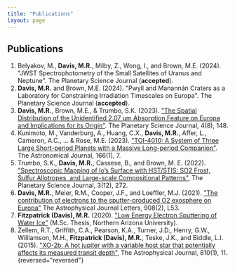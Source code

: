 ```yaml
---
title: "Publications"
layout: page
---
```


## Publications

1. Belyakov, M., **Davis, M.R.**, Milby, Z., Wong, I., and Brown, M.E. (2024). "JWST Spectrophotometry of the Small Satellites of Uranus and Neptune". The Planetary Science Journal (**accepted**).
1. **Davis, M.R.** and Brown, M.E. (2024). "Pwyll and Manannán Craters as a Laboratory for Constraining Irradiation Timescales on Europa". The Planetary Science Journal (**accepted**).
1. **Davis, M.R.**, Brown, M.E., & Trumbo, S.K. (2023). ["The Spatial Distribution of the Unidentified 2.07 μm Absorption Feature on Europa and Implications for its Origin"](https://iopscience.iop.org/article/10.3847/PSJ/aced96/meta). The Planetary Science Journal, 4(8), 148.
1. Kunimoto, M., Vanderburg, A., Huang, C.X., **Davis, M.R.**, Affer, L., Cameron, A.C., ... & Rose, M.E. (2023). ["TOI-4010: A System of Three Large Short-period Planets with a Massive Long-period Companion"](https://iopscience.iop.org/article/10.3847/1538-3881/acd537/meta). The Astronomical Journal, 166(1), 7.
1. Trumbo, S.K., **Davis, M.R.**, Cassese, B., and Brown, M. E. (2022). ["Spectroscopic Mapping of Io’s Surface with HST/STIS: SO2 Frost, Sulfur Allotropes, and Large-scale Compositional Patterns"](https://iopscience.iop.org/article/10.3847/PSJ/aca46d/meta), The Planetary Science Journal, 3(12), 272.
1. **Davis, M.R.**, Meier, R.M., Cooper, J.F., and Loeffler, M.J. (2021). ["The contribution of electrons to the sputter-produced O2 exosphere on Europa"](https://iopscience.iop.org/article/10.3847/2041-8213/abe415/meta) The Astrophysical Journal Letters, 908(2), L53.
1. **Fitzpatrick (Davis), M.R.** (2020). ["Low Energy Electron Sputtering of Water Ice"](https://www.proquest.com/openview/618549210e780ba086862bb99023072e/1?pq-origsite=gscholar&cbl=18750&diss=y) (M.Sc. Thesis, Northern Arizona University).
1. Zellem, R.T., Griffith, C.A., Pearson, K.A., Turner, J.D., Henry, G.W., Williamson, M.H., **Fitzpatrick (Davis), M.R.**, Teske, J.K., and Biddle, L.I. (2015). ["XO-2b: A hot jupiter with a variable host star that potentially affects its measured transit depth"](https://iopscience.iop.org/article/10.1088/0004-637X/810/1/11/meta), The Astrophysical Journal, 810(1), 11.
{reversed="reversed"}